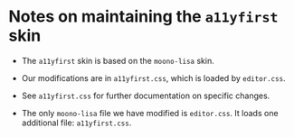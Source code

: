 # Notes on maintaining the `a11yfirst` skin

* The `a11yfirst` skin is based on the `moono-lisa` skin.

* Our modifications are in `a11yfirst.css`, which is loaded by `editor.css`.

* See `a11yfirst.css` for further documentation on specific changes.

* The only `moono-lisa` file we have modified is `editor.css`. It loads one
  additional file: `a11yfirst.css`.
